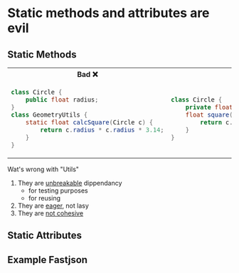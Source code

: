 # Static methods and attributes are evil

## Static Methods

<table><tr>
    <th> Bad ❌</th>
    <th> Good ✅</th>
</tr>
<tr>
<td>

```java
class Circle {
    public float radius;
}
class GeometryUtils {
    static float calcSquare(Circle c) {
        return c.radius * c.radius * 3.14;
    }
}
```

</td><td>

```java
class Circle {
    private float radius;   // State
    float square() {        // Bihavior
        return c.radius * c.radius * 3.14;
    }
}


```

</td></tr></table>

Wat's wrong with "Utils"

1. They are <u>unbreakable</u> dippendancy
    - for testing purposes
    - for reusing
2. They are <ins>eager</ins>, not lasy
3. They are <u>not cohesive</u>

## Static Attributes

## Example Fastjson
